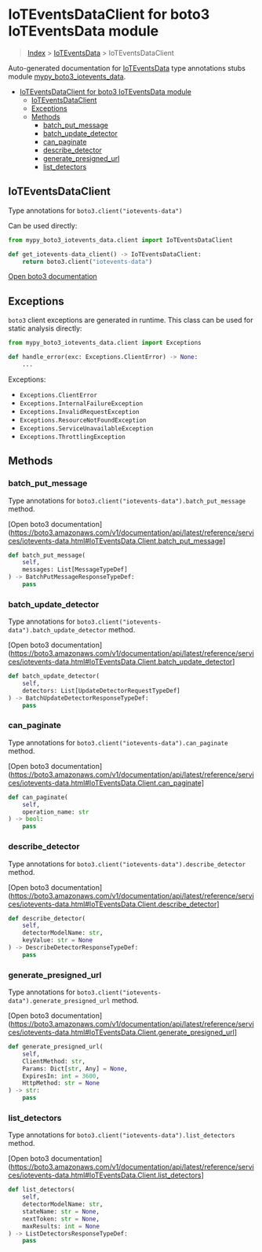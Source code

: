 # IoTEventsDataClient for boto3 IoTEventsData module

> [Index](../README.md) > [IoTEventsData](./README.md) > IoTEventsDataClient

Auto-generated documentation for [IoTEventsData](https://boto3.amazonaws.com/v1/documentation/api/latest/reference/services/iotevents-data.html#IoTEventsData)
type annotations stubs module [mypy_boto3_iotevents_data](https://pypi.org/project/mypy-boto3-iotevents-data/).

- [IoTEventsDataClient for boto3 IoTEventsData module](#ioteventsdataclient-for-boto3-ioteventsdata-module)
  - [IoTEventsDataClient](#ioteventsdataclient)
  - [Exceptions](#exceptions)
  - [Methods](#methods)
    - [batch_put_message](#batch_put_message)
    - [batch_update_detector](#batch_update_detector)
    - [can_paginate](#can_paginate)
    - [describe_detector](#describe_detector)
    - [generate_presigned_url](#generate_presigned_url)
    - [list_detectors](#list_detectors)

## IoTEventsDataClient

Type annotations for `boto3.client("iotevents-data")`

Can be used directly:

```python
from mypy_boto3_iotevents_data.client import IoTEventsDataClient

def get_iotevents-data_client() -> IoTEventsDataClient:
    return boto3.client("iotevents-data")
```

[Open boto3 documentation](https://boto3.amazonaws.com/v1/documentation/api/latest/reference/services/iotevents-data.html#IoTEventsData.Client)

## Exceptions


`boto3` client exceptions are generated in runtime. This class can be used for static analysis directly:

```python
from mypy_boto3_iotevents_data.client import Exceptions

def handle_error(exc: Exceptions.ClientError) -> None:
    ...
```


Exceptions:

- `Exceptions.ClientError`
- `Exceptions.InternalFailureException`
- `Exceptions.InvalidRequestException`
- `Exceptions.ResourceNotFoundException`
- `Exceptions.ServiceUnavailableException`
- `Exceptions.ThrottlingException`


## Methods


### batch_put_message

Type annotations for `boto3.client("iotevents-data").batch_put_message` method.

[Open boto3 documentation](https://boto3.amazonaws.com/v1/documentation/api/latest/reference/services/iotevents-data.html#IoTEventsData.Client.batch_put_message]

```python
def batch_put_message(
    self,
    messages: List[MessageTypeDef]
) -> BatchPutMessageResponseTypeDef:
    pass
```

### batch_update_detector

Type annotations for `boto3.client("iotevents-data").batch_update_detector` method.

[Open boto3 documentation](https://boto3.amazonaws.com/v1/documentation/api/latest/reference/services/iotevents-data.html#IoTEventsData.Client.batch_update_detector]

```python
def batch_update_detector(
    self,
    detectors: List[UpdateDetectorRequestTypeDef]
) -> BatchUpdateDetectorResponseTypeDef:
    pass
```

### can_paginate

Type annotations for `boto3.client("iotevents-data").can_paginate` method.

[Open boto3 documentation](https://boto3.amazonaws.com/v1/documentation/api/latest/reference/services/iotevents-data.html#IoTEventsData.Client.can_paginate]

```python
def can_paginate(
    self,
    operation_name: str
) -> bool:
    pass
```

### describe_detector

Type annotations for `boto3.client("iotevents-data").describe_detector` method.

[Open boto3 documentation](https://boto3.amazonaws.com/v1/documentation/api/latest/reference/services/iotevents-data.html#IoTEventsData.Client.describe_detector]

```python
def describe_detector(
    self,
    detectorModelName: str,
    keyValue: str = None
) -> DescribeDetectorResponseTypeDef:
    pass
```

### generate_presigned_url

Type annotations for `boto3.client("iotevents-data").generate_presigned_url` method.

[Open boto3 documentation](https://boto3.amazonaws.com/v1/documentation/api/latest/reference/services/iotevents-data.html#IoTEventsData.Client.generate_presigned_url]

```python
def generate_presigned_url(
    self,
    ClientMethod: str,
    Params: Dict[str, Any] = None,
    ExpiresIn: int = 3600,
    HttpMethod: str = None
) -> str:
    pass
```

### list_detectors

Type annotations for `boto3.client("iotevents-data").list_detectors` method.

[Open boto3 documentation](https://boto3.amazonaws.com/v1/documentation/api/latest/reference/services/iotevents-data.html#IoTEventsData.Client.list_detectors]

```python
def list_detectors(
    self,
    detectorModelName: str,
    stateName: str = None,
    nextToken: str = None,
    maxResults: int = None
) -> ListDetectorsResponseTypeDef:
    pass
```



